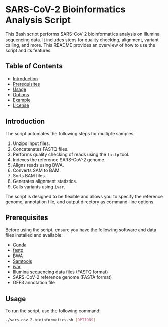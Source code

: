 # SARS-CoV-2 Bioinformatics Analysis Script

This Bash script performs SARS-CoV-2 bioinformatics analysis on Illumina sequencing data. It includes steps for quality checking, alignment, variant calling, and more. This README provides an overview of how to use the script and its features.

## Table of Contents

- [Introduction](#introduction)
- [Prerequisites](#prerequisites)
- [Usage](#usage)
- [Options](#options)
- [Example](#example)
- [License](#license)

## Introduction

The script automates the following steps for multiple samples:

1. Unzips input files.
2. Concatenates FASTQ files.
3. Performs quality checking of reads using the `fastp` tool.
4. Indexes the reference SARS-CoV-2 genome.
5. Aligns reads using BWA.
6. Converts SAM to BAM.
7. Sorts BAM files.
8. Generates alignment statistics.
9. Calls variants using `ivar`.

The script is designed to be flexible and allows you to specify the reference genome, annotation file, and output directory as command-line options.

## Prerequisites

Before using the script, ensure you have the following software and data files installed and available:

- [Conda](https://conda.io/)
- [fastp](https://github.com/OpenGene/fastp)
- [BWA](http://bio-bwa.sourceforge.net/)
- [Samtools](http://www.htslib.org/)
- [ivar](https://andersen-lab.github.io/ivar/html/index.html)
- Illumina sequencing data files (FASTQ format)
- SARS-CoV-2 reference genome (FASTA format)
- GFF3 annotation file

## Usage

To run the script, use the following command:

```bash
./sars-cov-2-bioinformatics.sh [OPTIONS]
